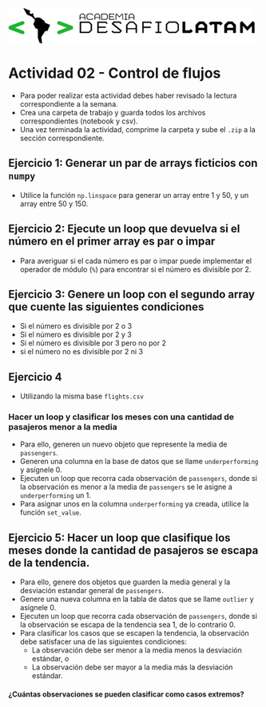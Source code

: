 ![](logo.png)
# Actividad 02 - Control de flujos

* Para poder realizar esta actividad debes haber revisado la lectura correspondiente a la semana.
* Crea una carpeta de trabajo y guarda todos los archivos correspondientes (notebook y csv).
* Una vez terminada la actividad, comprime la carpeta y sube el `.zip` a la sección correspondiente.

## Ejercicio 1: Generar un par de arrays ficticios con `numpy`

* Utilice la función `np.linspace` para generar un array entre 1 y 50, y un array entre 50 y 150.

## Ejercicio 2: Ejecute un loop que devuelva si el número en el primer array es par o impar

* Para averiguar si el cada número es par o impar puede implementar el operador de módulo (`%`) para encontrar si el número es divisible por 2.

## Ejercicio 3: Genere un loop con el segundo array que cuente las siguientes condiciones

* Si el número es divisible por 2 o 3
* Si el número es divisible por 2 y 3
* Si el número es divisible por 3 pero no por 2
* si el número no es divisible por 2 ni 3



## Ejercicio 4
* Utilizando la misma base `flights.csv`

### Hacer un loop y clasificar los meses con una cantidad de pasajeros menor a la media

* Para ello, generen un nuevo objeto que represente la media de `passengers`.
* Generen una columna en la base de datos que se llame `underperforming` y asígnele 0.
* Ejecuten un loop que recorra cada observación de `passengers`, donde si la observación es menor a la media de `passengers` se le asigne a `underperforming` un 1.
* Para asignar unos en la columna `underperforming` ya creada, utilice la función `set_value`.

## Ejercicio 5: Hacer un loop que clasifique los meses donde la cantidad de pasajeros se escapa de la tendencia.

* Para ello, genere dos objetos que guarden la media general y la desviación estandar general de `passengers`.
* Genere una nueva columna en la tabla de datos que se llame `outlier` y asignele 0.
* Ejecuten un loop que recorra cada observación de `passengers`, donde si la observación se escapa de la tendencia sea 1, de lo contrario 0.
* Para clasificar los casos que se escapen la tendencia, la observación debe satisfacer una de las siguientes condiciones:
    - La observación debe ser menor a la  media menos la desviación estándar, o
    - La observación debe ser mayor a la media más la desviación estándar.
    
#### ¿Cuántas observaciones se pueden clasificar como casos extremos?

